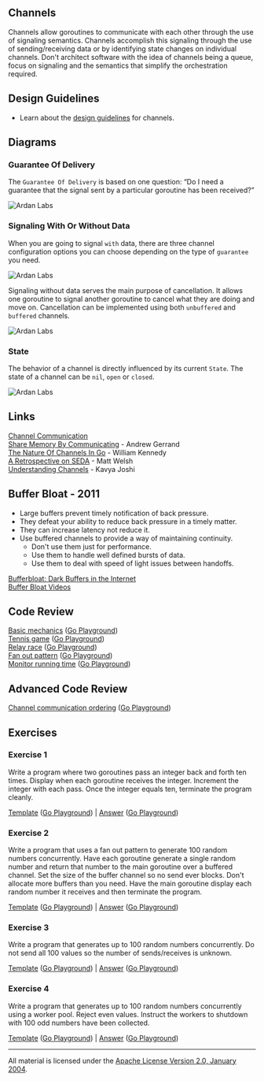 ## Channels
Channels allow goroutines to communicate with each other through the use of signaling semantics. Channels accomplish this signaling through the use of sending/receiving data or by identifying state changes on individual channels. Don't architect software with the idea of channels being a queue, focus on signaling and the semantics that simplify the orchestration required.

## Design Guidelines

* Learn about the [design guidelines](../../#channel-design) for channels.

## Diagrams

### Guarantee Of Delivery

The `Guarantee Of Delivery` is based on one question: “Do I need a guarantee that the signal sent by a particular goroutine has been received?”

![Ardan Labs](guarantee_of_delivery.png)

### Signaling With Or Without Data

When you are going to signal `with` data, there are three channel configuration options you can choose depending on the type of `guarantee` you need.

![Ardan Labs](signaling_with_data.png)

Signaling without data serves the main purpose of cancellation. It allows one goroutine to signal another goroutine to cancel what they are doing and move on. Cancellation can be implemented using both `unbuffered` and `buffered` channels.

![Ardan Labs](signaling_without_data.png)

### State

The behavior of a channel is directly influenced by its current `State`. The state of a channel can be `nil`, `open` or `closed`.

![Ardan Labs](state.png)

## Links

[Channel Communication](https://golang.org/ref/mem#tmp_7)    
[Share Memory By Communicating](http://blog.golang.org/share-memory-by-communicating) - Andrew Gerrand    
[The Nature Of Channels In Go](https://www.ardanlabs.com/blog/2014/02/the-nature-of-channels-in-go.html) - William Kennedy    
[A Retrospective on SEDA](http://matt-welsh.blogspot.com/2010/07/retrospective-on-seda.html) - Matt Welsh    
[Understanding Channels](https://www.youtube.com/watch?v=KBZlN0izeiY) - Kavya Joshi    

## Buffer Bloat - 2011

* Large buffers prevent timely notification of back pressure.
* They defeat your ability to reduce back pressure in a timely matter.
* They can increase latency not reduce it.
* Use buffered channels to provide a way of maintaining continuity.
	* Don't use them just for performance.
	* Use them to handle well defined bursts of data.
	* Use them to deal with speed of light issues between handoffs.

[Bufferbloat: Dark Buffers in the Internet](https://www.youtube.com/watch?v=qbIozKVz73g)  
[Buffer Bloat Videos](http://www.bufferbloat.net/projects/cerowrt/wiki/Bloat-videos)  

## Code Review

[Basic mechanics](example1/example1.go) ([Go Playground](https://play.golang.org/p/IqxZprNi9f6))  
[Tennis game](example2/example2.go) ([Go Playground](https://play.golang.org/p/PvFKD_tNwir))  
[Relay race](example3/example3.go) ([Go Playground](https://play.golang.org/p/OLdBCGUvzbx))  
[Fan out pattern](example4/example4.go) ([Go Playground](https://play.golang.org/p/zxzHAHIr3Xj))  
[Monitor running time](example5/example5.go) ([Go Playground](https://play.golang.org/p/vZ95XZuYVPF))  

## Advanced Code Review

[Channel communication ordering](advanced/example1/example1.go) ([Go Playground](https://play.golang.org/p/YwKFJPkB4gC))

## Exercises

### Exercise 1
Write a program where two goroutines pass an integer back and forth ten times. Display when each goroutine receives the integer. Increment the integer with each pass. Once the integer equals ten, terminate the program cleanly.

[Template](exercises/template1/template1.go) ([Go Playground](https://play.golang.org/p/gv9lxA3qhH-)) | 
[Answer](exercises/exercise1/exercise1.go) ([Go Playground](https://play.golang.org/p/8S685ND54dW))

### Exercise 2
Write a program that uses a fan out pattern to generate 100 random numbers concurrently. Have each goroutine generate a single random number and return that number to the main goroutine over a buffered channel. Set the size of the buffer channel so no send ever blocks. Don't allocate more buffers than you need. Have the main goroutine display each random number it receives and then terminate the program.

[Template](exercises/template2/template2.go) ([Go Playground](https://play.golang.org/p/9_b6YcBuSOR)) | 
[Answer](exercises/exercise2/exercise2.go) ([Go Playground](https://play.golang.org/p/cEUYThI5etc))

### Exercise 3
Write a program that generates up to 100 random numbers concurrently. Do not send all 100 values so the number of sends/receives is unknown.

[Template](exercises/template3/template3.go) ([Go Playground](https://play.golang.org/p/TQMIiAelw5L)) | 
[Answer](exercises/exercise3/exercise3.go) ([Go Playground](https://play.golang.org/p/76xnxU1yL5K))

### Exercise 4
Write a program that generates up to 100 random numbers concurrently using a worker pool. Reject even values. Instruct the workers to shutdown with 100 odd numbers have been collected.

[Template](exercises/template4/template4.go) ([Go Playground](https://play.golang.org/p/2EShivwAWlq)) | 
[Answer](exercises/exercise4/exercise4.go) ([Go Playground](https://play.golang.org/p/jUnB-6OpV1Q))
___
All material is licensed under the [Apache License Version 2.0, January 2004](http://www.apache.org/licenses/LICENSE-2.0).
